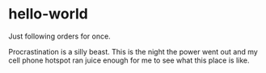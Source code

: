 # hello-world
Just following orders for once.

Procrastination is a silly beast. 
This is the night the power went out and my cell phone hotspot ran juice enough for me to see what this place is like.

